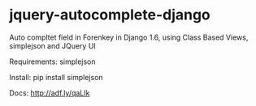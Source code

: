 jquery-autocomplete-django
==========================

Auto compltet field in Forenkey in Django 1.6, using Class Based Views, simplejson and JQuery UI

Requirements: simplejson

Install:
pip install simplejson

Docs: http://adf.ly/qaLIk
